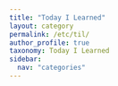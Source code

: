 ```yaml
---
title: "Today I Learned"
layout: category
permalink: /etc/til/
author_profile: true
taxonomy: Today I Learned
sidebar:
  nav: "categories"
---
```

